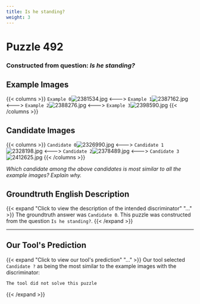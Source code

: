 ```yaml
---
title: Is he standing?
weight: 3
---
```


# Puzzle 492
### Constructed from question: _Is he standing?_


## Example Images
{{< columns >}}
`Example 0`![2381534.jpg](/gqa_images/2381534.jpg)
<--->
`Example 1`![2387162.jpg](/gqa_images/2387162.jpg)
<--->
`Example 2`![2388276.jpg](/gqa_images/2388276.jpg)
<--->
`Example 3`![2398590.jpg](/gqa_images/2398590.jpg)
{{< /columns >}}

## Candidate Images
{{< columns >}}
`Candidate 0`![2326990.jpg](/gqa_images/2326990.jpg)
<--->
`Candidate 1`![2328198.jpg](/gqa_images/2328198.jpg)
<--->
`Candidate 2`![2378489.jpg](/gqa_images/2378489.jpg)
<--->
`Candidate 3`![2412625.jpg](/gqa_images/2412625.jpg)
{{< /columns >}}

*Which candidate among the above candidates is most similar to all the example images? Explain why.*

## Groundtruth English Description

{{< expand "Click to view the description of the intended discriminator" "..." >}}
The groundtruth answer was `Candidate 0`. This puzzle was constructed from the question `Is he standing?`.
{{< /expand >}}

---

## Our Tool's Prediction

{{< expand "Click to view our tool's prediction" "..." >}}
Our tool selected `Candidate ?` as being the most similar to the example images with the discriminator:
```plaintext
The tool did not solve this puzzle
```
{{< /expand >}}
